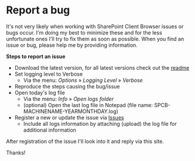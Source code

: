 # Report a bug
It's not very likely when working with SharePoint Client Browser issues or bugs occur. I'm doing my best to minimize these and for the less unfortunate ones I'll try to fix them as soon as possible. When you find an issue or bug, please help me by providing information.

**Steps to report an issue**
* Download the latest version, for all latest versions check out the [readme](https://github.com/bramdejager/spcb/blob/master/README.md)
* Set logging level to Verbose
	* Via the menu: _Options_ » _Logging Level_ » _Verbose_
* Reproduce the steps causing the bug/issue
* Open today's log file
	* Via the menu: _Info_ » _Open_ _logs_ _folder_
	* (optional) Open the last log file in Notepad (file name: SPCB-MACHINENAME-YEARMONTHDAY.log)
* Register a new or update the issue via [Issues](https://github.com/bramdejager/spcb/issues)
	* Include all logs information by attaching (upload) the log file for additional information

After registration of the issue I'll look into it and reply via this site. 

Thanks!
